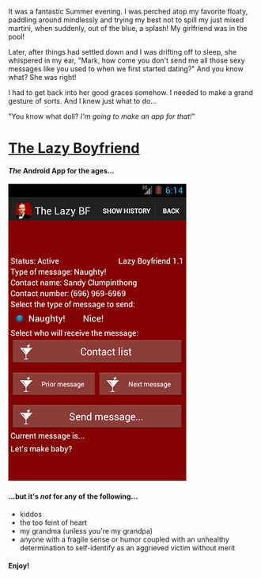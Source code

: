It was a fantastic Summer evening.  I was perched atop my favorite floaty, paddling around mindlessly and trying my best not to spill my just mixed martini, when suddenly, out of the blue, a splash!  My girlfriend was in the pool!

Later, after things had settled down and I was drifting off to sleep, she whispered in my ear, "Mark, how come you don't send me all those sexy messages like you used to when we first started dating?"  And you know what?  She was right!

I had to get back into her good graces somehow. I needed to make a grand gesture of sorts.  And I knew just what to do...

"You know what doll? *I'm going to make an app for that!*"
  
# [The Lazy Boyfriend](https://play.google.com/store/apps/details?id=com.thelazyboyfriend.app&hl=en)
#### *The* Android App for the ages...


![](images/lazy-boyfriend-screenshot.jpg)

#### ...but it's *not* for any of the following...

- kiddos
- the too feint of heart
- my grandma (unless you're my grandpa)
- anyone with a fragile sense or humor coupled with an unhealthy determination to self-identify as an aggrieved victim without merit

#### Enjoy!

